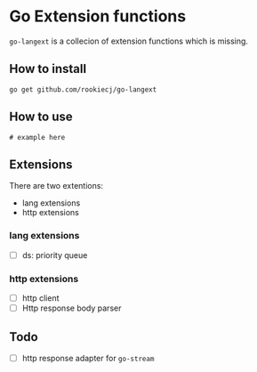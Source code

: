 # Go Extension functions

`go-langext` is a collecion of extension functions which is missing.

## How to install

```
go get github.com/rookiecj/go-langext
```

## How to use

```
# example here
```

## Extensions

There are two extentions:

- lang extensions
- http extensions

### lang extensions

- [ ] ds: priority queue

### http extensions

- [ ] http client
- [ ] Http response body parser

## Todo

- [ ] http response adapter for `go-stream`
